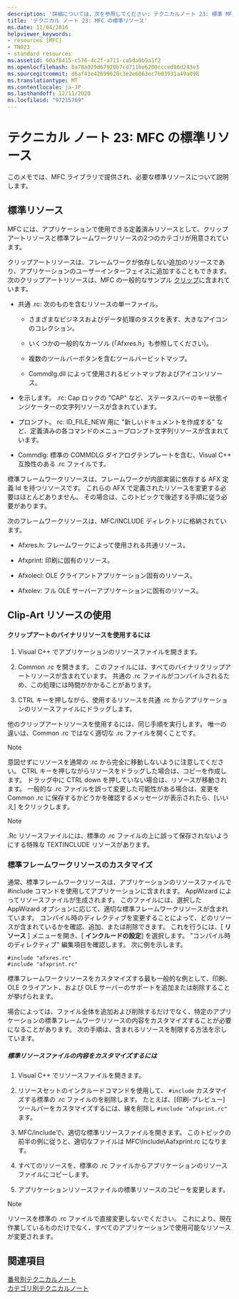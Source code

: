 ```yaml
---
description: '詳細については、次を参照してください: テクニカルノート 23: 標準 MFC リソース'
title: 'テクニカル ノート 23: MFC の標準リソース'
ms.date: 11/04/2016
helpviewer_keywords:
- resources [MFC]
- TN023
- standard resources
ms.assetid: 60af8415-c576-4c2f-a711-ca5da0b9a1f2
ms.openlocfilehash: 8a78a029d67920b7cd711be6200ccced86d243e3
ms.sourcegitcommit: d6af41e42699628c3e2e6063ec7b03931a49a098
ms.translationtype: MT
ms.contentlocale: ja-JP
ms.lasthandoff: 12/11/2020
ms.locfileid: "97215769"
---
```

# <a name="tn023-standard-mfc-resources"></a>テクニカル ノート 23: MFC の標準リソース

このメモでは、MFC ライブラリで提供され、必要な標準リソースについて説明します。

## <a name="standard-resources"></a>標準リソース

MFC には、アプリケーションで使用できる定義済みリソースとして、クリップアートリソースと標準フレームワークリソースの2つのカテゴリが用意されています。

クリップアートリソースは、フレームワークが依存しない追加のリソースであり、アプリケーションのユーザーインターフェイスに追加することもできます。 次のクリップアートリソースは、MFC の一般的なサンプル [クリップ](../overview/visual-cpp-samples.md)に含まれています。

- 共通 .rc: 次のものを含むリソースの単一ファイル。

  - さまざまなビジネスおよびデータ処理のタスクを表す、大きなアイコンのコレクション。

  - いくつかの一般的なカーソル (「Afxres.h」も参照してください)。

  - 複数のツールバーボタンを含むツールバービットマップ。

  - Commdlg.dll によって使用されるビットマップおよびアイコンリソース。

- を示します。 .rc: Cap ロックの "CAP" など、ステータスバーのキー状態インジケーターの文字列リソースが含まれています。

- プロンプト。 rc: ID_FILE_NEW 用に "新しいドキュメントを作成する" など、定義済みの各コマンドのメニュープロンプト文字列リソースが含まれています。

- Commdlg: 標準の COMMDLG ダイアログテンプレートを含む、Visual C++ 互換性のある .rc ファイルです。

標準フレームワークリソースは、フレームワークが内部実装に依存する AFX 定義 Id を持つリソースです。 これらの AFX で定義されたリソースを変更する必要はほとんどありません。 その場合は、このトピックで後述する手順に従う必要があります。

次のフレームワークリソースは、MFC/INCLUDE ディレクトリに格納されています。

- Afxres.h: フレームワークによって使用される共通リソース。

- Afxprint: 印刷に固有のリソース。

- Afxolecl: OLE クライアントアプリケーション固有のリソース。

- Afxolev: フル OLE サーバーアプリケーションに固有のリソース。

## <a name="using-clip-art-resources"></a>Clip-Art リソースの使用

#### <a name="to-use-a-clip-art-binary-resource"></a>クリップアートのバイナリリソースを使用するには

1. Visual C++ でアプリケーションのリソースファイルを開きます。

1. Common .rc を開きます。 このファイルには、すべてのバイナリクリップアートリソースが含まれています。 共通の .rc ファイルがコンパイルされるため、この処理には時間がかかることがあります。

1. CTRL キーを押しながら、使用するリソースを共通 .rc からアプリケーションのリソースファイルにドラッグします。

他のクリップアートリソースを使用するには、同じ手順を実行します。 唯一の違いは、Common .rc ではなく適切な .rc ファイルを開くことです。

> [!NOTE]
> 意図せずにリソースを通常の .rc から完全に移動しないように注意してください。 CTRL キーを押しながらリソースをドラッグした場合は、コピーを作成します。 ドラッグ中に CTRL down を押していない場合は、リソースが移動されます。 一般的な .rc ファイルを誤って変更した可能性がある場合は、変更を Common .rc に保存するかどうかを確認するメッセージが表示されたら、[いいえ] をクリックします。

> [!NOTE]
> .Rc リソースファイルには、標準の .rc ファイルの上に誤って保存されないようにする特殊な TEXTINCLUDE リソースがあります。

### <a name="customizing-standard-framework-resources"></a>標準フレームワークリソースのカスタマイズ

通常、標準フレームワークリソースは、アプリケーションのリソースファイルで #include コマンドを使用してアプリケーションに含まれます。 AppWizard によってリソースファイルが生成されます。 このファイルには、選択した AppWizard オプションに応じて、適切な標準フレームワークリソースが含まれています。 コンパイル時のディレクティブを変更することによって、どのリソースが含まれているかを確認、追加、または削除できます。 これを行うには、[ **リソース** ] メニューを開き、[ **インクルードの設定**] を選択します。 "コンパイル時のディレクティブ" 編集項目を確認します。 次に例を示します。

```
#include "afxres.rc"
#include "afxprint.rc"
```

標準フレームワークリソースをカスタマイズする最も一般的な例として、印刷、OLE クライアント、および OLE サーバーのサポートを追加または削除することが挙げられます。

場合によっては、ファイル全体を追加および削除するだけでなく、特定のアプリケーションの標準フレームワークリソースの内容をカスタマイズすることが必要になることがあります。 次の手順は、含まれるリソースを制限する方法を示しています。

##### <a name="to-customize-the-contents-of-a-standard-resource-file"></a>標準リソースファイルの内容をカスタマイズするには

1. Visual C++ でリソースファイルを開きます。

1. リソースセットのインクルードコマンドを使用して、 `#include` カスタマイズする標準の .rc ファイルのを削除します。 たとえば、[印刷-プレビュー] ツールバーをカスタマイズするには、線を削除し `#include "afxprint.rc"` ます。

1. MFC/includeで、適切な標準リソースファイルを開きます。 このトピックの前半の例に従うと、適切なファイルは MFC\Include\Aafxprint.rc になります。

1. すべてのリソースを、標準の .rc ファイルからアプリケーションのリソースファイルにコピーします。

1. アプリケーションリソースファイルの標準リソースのコピーを変更します。

> [!NOTE]
> リソースを標準の .rc ファイルで直接変更しないでください。 これにより、現在作業しているものだけでなく、すべてのアプリケーションで使用可能なリソースが変更されます。

## <a name="see-also"></a>関連項目

[番号別テクニカルノート](../mfc/technical-notes-by-number.md)<br/>
[カテゴリ別テクニカルノート](../mfc/technical-notes-by-category.md)
